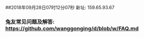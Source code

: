 ##2018年09月28日07时12分07秒 新址: 159.65.93.67
### 兔友常见问题及解答: https://github.com/wanggonging/d/blob/w/FAQ.md

